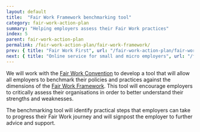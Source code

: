 ```yaml
---
layout: default
title:  "Fair Work Framework benchmarking tool"
category: fair-work-action-plan
summary: "Helping employers assess their Fair Work practices"
index: 5
parent: fair-work-action-plan
permalink: /fair-work-action-plan/fair-work-framework/
prev: { title: "Fair Work First", url: "/fair-work-action-plan/fair-work-first/" }
next: { title: "Online service for small and micro employers", url: "/fair-work-action-plan/online-service/" }
---
```


We will work with the [Fair Work Convention](https://www.fairworkconvention.scot/) to develop a tool that will allow all employers to benchmark their policies and practices against the dimensions of the [Fair Work Framework](https://www.fairworkconvention.scot/the-fair-work-framework/).  This tool will encourage employers to critically assess their organisations in order to better understand their strengths and weaknesses.  

The benchmarking tool will identify practical steps that employers can take to progress their Fair Work journey and will signpost the employer to further advice and support.
